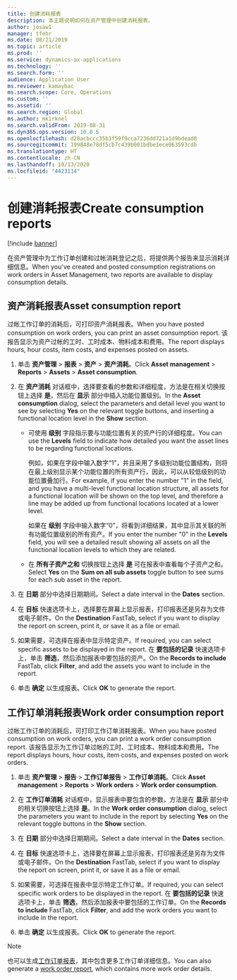 ```yaml
---
title: 创建消耗报表
description: 本主题说明如何在资产管理中创建消耗报表。
author: josaw1
manager: tfehr
ms.date: 08/21/2019
ms.topic: article
ms.prod: ''
ms.service: dynamics-ax-applications
ms.technology: ''
ms.search.form: ''
audience: Application User
ms.reviewer: kamaybac
ms.search.scope: Core, Operations
ms.custom: ''
ms.assetid: ''
ms.search.region: Global
ms.author: mkirknel
ms.search.validFrom: 2019-08-31
ms.dyn365.ops.version: 10.0.5
ms.openlocfilehash: d28acbccc35b3f59f9cca7236dd721a1d9bdead8
ms.sourcegitcommit: 199848e78df5cb7c439b001bdbe1ece963593cdb
ms.translationtype: HT
ms.contentlocale: zh-CN
ms.lasthandoff: 10/13/2020
ms.locfileid: "4423114"
---
```

# <a name="create-consumption-reports"></a><span data-ttu-id="11052-103">创建消耗报表</span><span class="sxs-lookup"><span data-stu-id="11052-103">Create consumption reports</span></span>

[!include [banner](../../includes/banner.md)]

 

<span data-ttu-id="11052-104">在资产管理中为工作订单创建和过帐消耗登记之后，将提供两个报告来显示消耗详细信息。</span><span class="sxs-lookup"><span data-stu-id="11052-104">When you've created and posted consumption registrations on work orders in Asset Management, two reports are available to display consumption details.</span></span>


## <a name="asset-consumption-report"></a><span data-ttu-id="11052-105">资产消耗报表</span><span class="sxs-lookup"><span data-stu-id="11052-105">Asset consumption report</span></span>

<span data-ttu-id="11052-106">过帐工作订单的消耗后，可打印资产消耗报表。</span><span class="sxs-lookup"><span data-stu-id="11052-106">When you have posted consumption on work orders, you can print an asset consumption report.</span></span> <span data-ttu-id="11052-107">该报告显示为资产过帐的工时、工时成本、物料成本和费用。</span><span class="sxs-lookup"><span data-stu-id="11052-107">The report displays hours, hour costs, item costs, and expenses posted on assets.</span></span>

1. <span data-ttu-id="11052-108">单击 **资产管理** > **报表** > **资产** > **资产消耗**。</span><span class="sxs-lookup"><span data-stu-id="11052-108">Click **Asset management** > **Reports** > **Assets** > **Asset consumption**.</span></span>

2. <span data-ttu-id="11052-109">在 **资产消耗** 对话框中，选择要查看的参数和详细程度，方法是在相关切换按钮上选择 **是**，然后在 **显示** 部分中插入功能位置级别。</span><span class="sxs-lookup"><span data-stu-id="11052-109">In the **Asset consumption** dialog, select the parameters and detail level you want to see by selecting **Yes** on the relevant toggle buttons, and inserting a functional location level in the **Show** section.</span></span>
    - <span data-ttu-id="11052-110">可使用 **级别** 字段指示要与功能位置有关的资产行的详细程度。</span><span class="sxs-lookup"><span data-stu-id="11052-110">You can use the **Levels** field to indicate how detailed you want the asset lines to be regarding functional locations.</span></span> 
    
        <span data-ttu-id="11052-111">例如，如果在字段中输入数字“1”，并且采用了多级别功能位置结构，则将在最上级别显示某个功能位置的所有资产行，因此，可以从较低级别的功能位置叠加行。</span><span class="sxs-lookup"><span data-stu-id="11052-111">For example, if you enter the number "1" in the field, and you have a multi-level functional location structure, all assets for a functional location will be shown on the top level, and therefore a line may be added up from functional locations located at a lower level.</span></span> 
        
        <span data-ttu-id="11052-112">如果在 **级别** 字段中输入数字“0”，将看到详细结果，其中显示其关联的所有功能位置级别的所有资产。</span><span class="sxs-lookup"><span data-stu-id="11052-112">If you enter the number "0" in the **Levels** field, you will see a detailed result showing all assets on all the functional location levels to which they are related.</span></span> 
        
    - <span data-ttu-id="11052-113">在 **所有子资产之和** 切换按钮上选择 **是** 可在报表中查看每个子资产之和。</span><span class="sxs-lookup"><span data-stu-id="11052-113">Select **Yes** on the **Sum on all sub assets** toggle button to see sums for each sub asset in the report.</span></span>

3. <span data-ttu-id="11052-114">在 **日期** 部分中选择日期期间。</span><span class="sxs-lookup"><span data-stu-id="11052-114">Select a date interval in the **Dates** section.</span></span>

4. <span data-ttu-id="11052-115">在 **目标** 快速选项卡上，选择要在屏幕上显示报表，打印报表还是另存为文件或电子邮件。</span><span class="sxs-lookup"><span data-stu-id="11052-115">On the **Destination** FastTab, select if you want to display the report on screen, print it, or save it as a file or email.</span></span>

5. <span data-ttu-id="11052-116">如果需要，可选择在报表中显示特定资产。</span><span class="sxs-lookup"><span data-stu-id="11052-116">If required, you can select specific assets to be displayed in the report.</span></span> <span data-ttu-id="11052-117">在 **要包括的记录** 快速选项卡上，单击 **筛选**，然后添加报表中要包括的资产。</span><span class="sxs-lookup"><span data-stu-id="11052-117">On the **Records to include** FastTab, click **Filter**, and add the assets you want to include in the report.</span></span>

6. <span data-ttu-id="11052-118">单击 **确定** 以生成报表。</span><span class="sxs-lookup"><span data-stu-id="11052-118">Click **OK** to generate the report.</span></span>


## <a name="work-order-consumption-report"></a><span data-ttu-id="11052-119">工作订单消耗报表</span><span class="sxs-lookup"><span data-stu-id="11052-119">Work order consumption report</span></span>

<span data-ttu-id="11052-120">过帐工作订单的消耗后，可打印工作订单消耗报表。</span><span class="sxs-lookup"><span data-stu-id="11052-120">When you have posted consumption on work orders, you can print a work order consumption report.</span></span> <span data-ttu-id="11052-121">该报告显示为工作订单过帐的工时、工时成本、物料成本和费用。</span><span class="sxs-lookup"><span data-stu-id="11052-121">The report displays hours, hour costs, item costs, and expenses posted on work orders.</span></span>

1. <span data-ttu-id="11052-122">单击 **资产管理** > **报告** > **工作订单报告** > **工作订单消耗**。</span><span class="sxs-lookup"><span data-stu-id="11052-122">Click **Asset management** > **Reports** > **Work orders** > **Work order consumption**.</span></span>

2. <span data-ttu-id="11052-123">在 **工作订单消耗** 对话框中，显示报表中要包含的参数，方法是在 **显示** 部分中的相关切换按钮上选择 **是**。</span><span class="sxs-lookup"><span data-stu-id="11052-123">In the **Work order consumption** dialog, select the parameters you want to include in the report by selecting **Yes** on the relevant toggle buttons in the **Show** section.</span></span>

3. <span data-ttu-id="11052-124">在 **日期** 部分中选择日期期间。</span><span class="sxs-lookup"><span data-stu-id="11052-124">Select a date interval in the **Dates** section.</span></span>

4. <span data-ttu-id="11052-125">在 **目标** 快速选项卡上，选择要在屏幕上显示报表，打印报表还是另存为文件或电子邮件。</span><span class="sxs-lookup"><span data-stu-id="11052-125">On the **Destination** FastTab, select if you want to display the report on screen, print it, or save it as a file or email.</span></span>

5. <span data-ttu-id="11052-126">如果需要，可选择在报表中显示特定工作订单。</span><span class="sxs-lookup"><span data-stu-id="11052-126">If required, you can select specific work orders to be displayed in the report.</span></span> <span data-ttu-id="11052-127">在 **要包括的记录** 快速选项卡上，单击 **筛选**，然后添加报表中要包括的工作订单。</span><span class="sxs-lookup"><span data-stu-id="11052-127">On the **Records to include** FastTab, click **Filter**, and add the work orders you want to include in the report.</span></span>

6. <span data-ttu-id="11052-128">单击 **确定** 以生成报表。</span><span class="sxs-lookup"><span data-stu-id="11052-128">Click **OK** to generate the report.</span></span>


>[!NOTE]
><span data-ttu-id="11052-129">也可以生成[工作订单报表](../work-orders/work-order-report.md)，其中包含更多工作订单详细信息。</span><span class="sxs-lookup"><span data-stu-id="11052-129">You can also generate a [work order report](../work-orders/work-order-report.md), which contains more work order details.</span></span>

